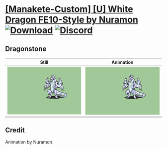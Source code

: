 # [\[Manakete-Custom\] \[U\] White Dragon FE10-Style by Nuramon](./) [![Download](https://img.shields.io/badge/Download--red?style=social&logo=github)](https://minhaskamal.github.io/DownGit/#/home?url=https://github.com/Klokinator/FE-Repo/tree/main/Battle%20Animations%2FMonsters%20-%20Dragons%20and%20Special%2F%5BManakete-Custom%5D%20%5BU%5D%20White%20Dragon%20FE10-Style%20by%20Nuramon%2F8.%20Dragonstone) [![Discord](https://img.shields.io/badge/Discord--blue?style=social&logo=discord)](https://discord.gg/C7VNGnyTPA)

## Dragonstone

| Still | Animation |
| :---: | :-------: |
| ![Dragonstone still](./Dragonstone_000.png) | ![Dragonstone](./Dragonstone.gif) |

## Credit

Animation by Nuramon.
